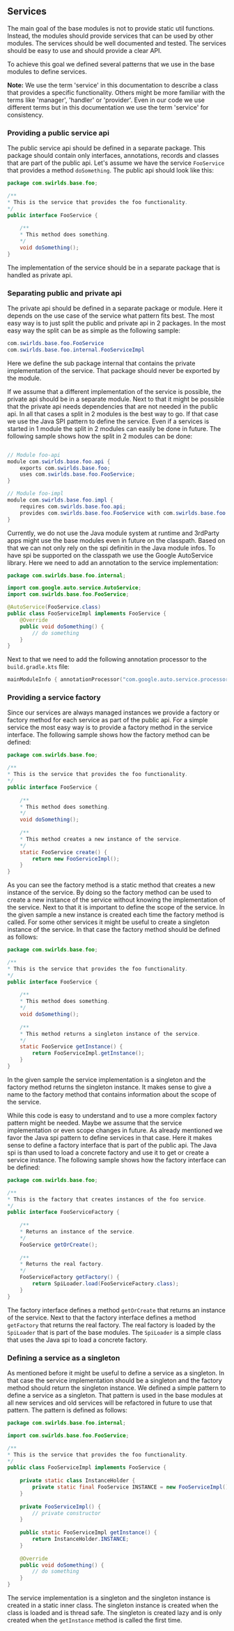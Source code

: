 ## Services

The main goal of the base modules is not to provide static util functions.
Instead, the modules should provide services that can be used by other modules.
The services should be well documented and tested.
The services should be easy to use and should provide a clear API.

To achieve this goal we defined several patterns that we use in the base modules to define services.

**Note:** We use the term 'service' in this documentation to describe a class that provides a specific functionality.
Others might be more familiar with the terms like 'manager', 'handler' or 'provider'.
Even in our code we use different terms but in this documentation we use the term 'service' for consistency.

### Providing a public service api

The public service api should be defined in a separate package.
This package should contain only interfaces, annotations, records and classes that are part of the public api.
Let's assume we have the service `FooService` that provides a method `doSomething`.
The public api should look like this:

```java
package com.swirlds.base.foo;

/**
* This is the service that provides the foo functionality.
*/
public interface FooService {
    
    /**
    * This method does something.
    */
    void doSomething();
}
```

The implementation of the service should be in a separate package that is handled as private api.

### Separating public and private api

The private api should be defined in a separate package or module.
Here it depends on the use case of the service what pattern fits best.
The most easy way is to just split the public and private api in 2 packages.
In the most easy way the split can be as simple as the following sample:

```java
com.swirlds.base.foo.FooService
com.swirlds.base.foo.internal.FooServiceImpl
```

Here we define the sub package internal that contains the private implementation of the service.
That package should never be exported by the module.

If we assume that a different implementation of the service is possible, the private api should be in a separate module.
Next to that it might be possible that the private api needs dependencies that are not needed in the public api.
In all that cases a split in 2 modules is the best way to go.
If that case we use the Java SPI pattern to define the service.
Even if a services is started in 1 module the split in 2 modules can easily be done in future.
The following sample shows how the split in 2 modules can be done:

```java

// Module foo-api
module com.swirlds.base.foo.api {
    exports com.swirlds.base.foo;
    uses com.swirlds.base.foo.FooService;
}

// Module foo-impl
module com.swirlds.base.foo.impl {
    requires com.swirlds.base.foo.api;
    provides com.swirlds.base.foo.FooService with com.swirlds.base.foo.internal.FooServiceImpl;
}
```

Currently, we do not use the Java module system at runtime and 3rdParty apps might use the base modules even in future on the classpath.
Based on that we can not only rely on the spi definitin in the Java module infos.
To have spi be supported on the classpath we use the Google AutoService library.
Here we need to add an annotation to the service implementation:

```java
package com.swirlds.base.foo.internal;

import com.google.auto.service.AutoService;
import com.swirlds.base.foo.FooService;

@AutoService(FooService.class)
public class FooServiceImpl implements FooService {
    @Override
    public void doSomething() {
        // do something
    }
}
```

Next to that we need to add the following annotation processor to the `build.gradle.kts` file:

```kotlin
mainModuleInfo { annotationProcessor("com.google.auto.service.processor") }
```

### Providing a service factory

Since our services are always managed instances we provide a factory or factory method for each service as part of the public api.
For a simple service the most easy way is to provide a factory method in the service interface.
The following sample shows how the factory method can be defined:

```java
package com.swirlds.base.foo;

/**
* This is the service that provides the foo functionality.
*/
public interface FooService {
    
    /**
    * This method does something.
    */
    void doSomething();
    
    /**
    * This method creates a new instance of the service.
    */
    static FooService create() {
        return new FooServiceImpl();
    }
}
```

As you can see the factory method is a static method that creates a new instance of the service.
By doing so the factory method can be used to create a new instance of the service without knowing the implementation of the service.
Next to that it is important to define the scope of the service.
In the given sample a new instance is created each time the factory method is called.
For some other services it might be useful to create a singleton instance of the service.
In that case the factory method should be defined as follows:

```java
package com.swirlds.base.foo;

/**
* This is the service that provides the foo functionality.
*/
public interface FooService {
    
    /**
    * This method does something.
    */
    void doSomething();
    
    /**
    * This method returns a singleton instance of the service.
    */
    static FooService getInstance() {
        return FooServiceImpl.getInstance();
    }
}
``` 

In the given sample the service implementation is a singleton and the factory method returns the singleton instance.
It makes sense to give a name to the factory method that contains information about the scope of the service.

While this code is easy to understand and to use a more complex factory pattern might be needed.
Maybe we assume that the service implementation or even scope changes in future.
As already mentioned we favor the Java spi pattern to define services in that case.
Here it makes sense to define a factory interface that is part of the public api.
The Java spi is than used to load a concrete factory and use it to get or create a service instance.
The following sample shows how the factory interface can be defined:

```java
package com.swirlds.base.foo;

/**
* This is the factory that creates instances of the foo service.
*/
public interface FooServiceFactory {
    
    /**
    * Returns an instance of the service.
    */
    FooService getOrCreate();
    
    /**
    * Returns the real factory.
    */ 
    FooServiceFactory getFactory() {
        return SpiLoader.load(FooServiceFactory.class);
    }
}
```

The factory interface defines a method `getOrCreate` that returns an instance of the service.
Next to that the factory interface defines a method `getFactory` that returns the real factory.
The real factory is loaded by the `SpiLoader` that is part of the base modules.
The `SpiLoader` is a simple class that uses the Java spi to load a concrete factory.

### Defining a service as a singleton

As mentioned before it might be useful to define a service as a singleton.
In that case the service implementation should be a singleton and the factory method should return the singleton instance.
We defined a simple pattern to define a service as a singleton.
That pattern is used in the base modules at all new services and old services will be refactored in future to use that pattern.
The pattern is defined as follows:

```java
package com.swirlds.base.foo.internal;

import com.swirlds.base.foo.FooService;

/**
* This is the service that provides the foo functionality.
*/
public class FooServiceImpl implements FooService {
    
    private static class InstanceHolder {
        private static final FooService INSTANCE = new FooServiceImpl();
    }
        
    private FooServiceImpl() {
        // private constructor
    }
    
    public static FooServiceImpl getInstance() {
        return InstanceHolder.INSTANCE;
    }
    
    @Override
    public void doSomething() {
        // do something
    }
}
```

The service implementation is a singleton and the singleton instance is created in a static inner class.
The singleton instance is created when the class is loaded and is thread safe.
The singleton is created lazy and is only created when the `getInstance` method is called the first time.




